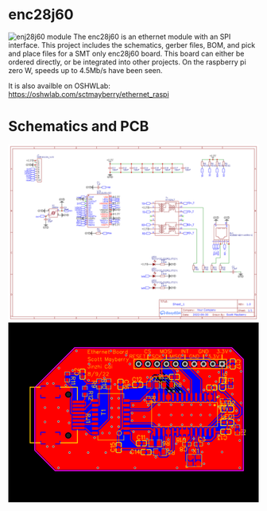 # enc28j60
![enj28j60 module](enj28j60_module.png?raw=true)
The enc28j60 is an ethernet module with an SPI interface. This project includes the schematics, gerber files, BOM, and pick and place files for a SMT only enc28j60 board. This board can either be ordered directly, or be integrated into other projects. On the raspberry pi zero W, speeds up to 4.5Mb/s have been seen.

It is also availble on OSHWLab: https://oshwlab.com/sctmayberry/ethernet_raspi

# Schematics and PCB
![Schematic of enj28j60 module](Schematic_ethernet_raspi_2022-08-12.png?raw=true)
![PCB of enj28j60 module](PCB_PCB_ethernet_raspi.png?raw=true)
